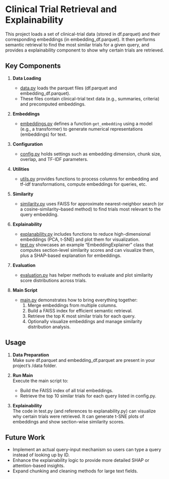 # Clinical Trial Retrieval and Explainability

This project loads a set of clinical-trial data (stored in df.parquet) and their corresponding embeddings (in embedding_df.parquet). It then performs semantic retrieval to find the most similar trials for a given query, and provides a explainability component to show why certain trials are retrieved.

## Key Components

1. **Data Loading**  
   - [data.py](src/data.py) loads the parquet files (df.parquet and embedding_df.parquet).  
   - These files contain clinical-trial text data (e.g., summaries, criteria) and precomputed embeddings.

2. **Embeddings**  
   - [embeddings.py](src/embeddings.py) defines a function `get_embedding` using a model (e.g., a transformer) to generate numerical representations (embeddings) for text.

3. **Configuration**  
   - [config.py](src/config.py) holds settings such as embedding dimension, chunk size, overlap, and TF-IDF parameters.

4. **Utilities**  
   - [utils.py](src/utils.py) provides functions to process columns for embedding and tf-idf transformations, compute embeddings for queries, etc.

5. **Similarity**  
   - [similarity.py](src/similarity.py) uses FAISS for approximate nearest-neighbor search (or a cosine-similarity–based method) to find trials most relevant to the query embedding.

6. **Explainability**  
   - [explanability.py](src/explanability.py) includes functions to reduce high-dimensional embeddings (PCA, t-SNE) and plot them for visualization.  
   - [test.py](src/test.py) showcases an example “EmbeddingExplainer” class that computes section-level similarity scores and can visualize them, plus a SHAP-based explanation for embeddings.

7. **Evaluation**  
   - [evaluation.py](src/evaluation.py) has helper methods to evaluate and plot similarity score distributions across trials.

8. **Main Script**  
   - [main.py](src/main.py) demonstrates how to bring everything together:  
     1. Merge embeddings from multiple columns.  
     2. Build a FAISS index for efficient semantic retrieval.  
     3. Retrieve the top K most similar trials for each query.  
     4. Optionally visualize embeddings and manage similarity distribution analysis.

## Usage

1. **Data Preparation**  
   Make sure df.parquet and embedding_df.parquet are present in your project’s /data folder.

2. **Run Main**  
   Execute the main script to:  
   - Build the FAISS index of all trial embeddings.  
   - Retrieve the top 10 similar trials for each query listed in config.py.

3. **Explainability**  
   The code in test.py (and references to explanability.py) can visualize why certain trials were retrieved. It can generate t-SNE plots of embeddings and show section-wise similarity scores.

## Future Work

- Implement an actual query-input mechanism so users can type a query instead of looking up by ID.  
- Enhance the explainability logic to provide more detailed SHAP or attention-based insights.  
- Expand chunking and cleaning methods for large text fields.

